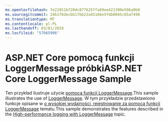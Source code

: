 ```yaml
---
ms.openlocfilehash: fe21951bf20dc877625ffa69ee421390e596a0b0
ms.sourcegitcommit: 24b1f6decbb17bb22a45166e5fdb0845c65af498
ms.translationtype: MT
ms.contentlocale: pl-PL
ms.lasthandoff: 03/01/2019
ms.locfileid: "57065906"
---
```

# <a name="aspnet-core-loggermessage-sample"></a><span data-ttu-id="3b71d-101">ASP.NET Core pomocą funkcji LoggerMessage próbki</span><span class="sxs-lookup"><span data-stu-id="3b71d-101">ASP.NET Core LoggerMessage Sample</span></span>

<span data-ttu-id="3b71d-102">Ten przykład ilustruje użycie [pomocą funkcji LoggerMessage](https://docs.microsoft.com/dotnet/api/microsoft.extensions.logging.loggermessage).</span><span class="sxs-lookup"><span data-stu-id="3b71d-102">This sample illustrates the use of [LoggerMessage](https://docs.microsoft.com/dotnet/api/microsoft.extensions.logging.loggermessage).</span></span> <span data-ttu-id="3b71d-103">W tym przykładzie przedstawiono funkcje opisane w [o wysokiej wydajności, rejestrowanie za pomocą funkcji LoggerMessage](https://docs.microsoft.com/aspnet/core/fundamentals/logging/loggermessage) tematu.</span><span class="sxs-lookup"><span data-stu-id="3b71d-103">This sample demonstrates the features described in the [High-performance logging with LoggerMessage](https://docs.microsoft.com/aspnet/core/fundamentals/logging/loggermessage) topic.</span></span>
